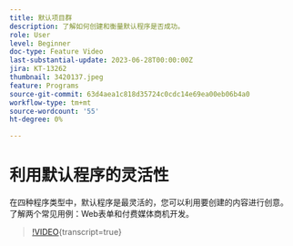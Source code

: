 ```yaml
---
title: 默认项目群
description: 了解如何创建和衡量默认程序是否成功。
role: User
level: Beginner
doc-type: Feature Video
last-substantial-update: 2023-06-28T00:00:00Z
jira: KT-13262
thumbnail: 3420137.jpeg
feature: Programs
source-git-commit: 63d4aea1c818d35724c0cdc14e69ea00eb06b4a0
workflow-type: tm+mt
source-wordcount: '55'
ht-degree: 0%

---
```



# 利用默认程序的灵活性


在四种程序类型中，默认程序是最灵活的，您可以利用要创建的内容进行创意。
了解两个常见用例：Web表单和付费媒体商机开发。

>[!VIDEO](https://video.tv.adobe.com/v/3420137?learn=on){transcript=true}
